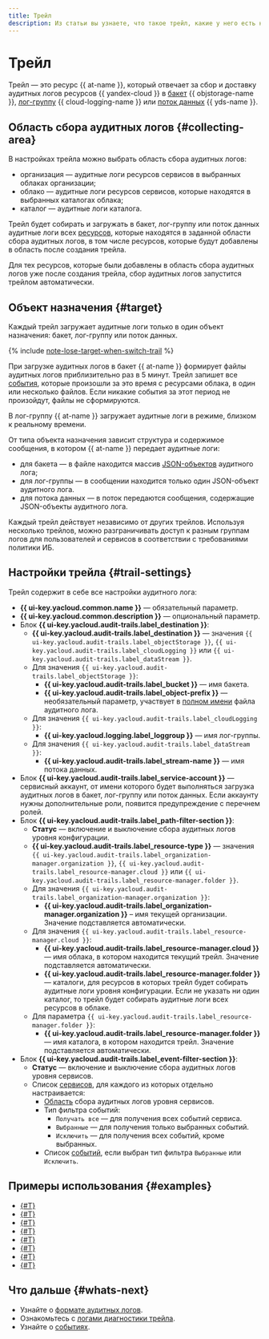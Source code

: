 ```yaml
---
title: Трейл
description: Из статьи вы узнаете, что такое трейл, какие у него есть настройки и доступные области сбора аудитных логов, объекты назначения.
---
```


# Трейл


Трейл — это ресурс {{ at-name }}, который отвечает за сбор и доставку аудитных логов ресурсов {{ yandex-cloud }} в [бакет](../../storage/concepts/bucket.md) {{ objstorage-name }}, [лог-группу](../../logging/concepts/log-group.md) {{ cloud-logging-name }} или [поток данных](../../data-streams/concepts/glossary.md#stream-concepts) {{ yds-name }}.

## Область сбора аудитных логов {#collecting-area}

В настройках трейла можно выбрать область сбора аудитных логов:
* организация — аудитные логи ресурсов сервисов в выбранных облаках организации;
* облако — аудитные логи ресурсов сервисов, которые находятся в выбранных каталогах облака;
* каталог — аудитные логи каталога.

Трейл будет собирать и загружать в бакет, лог-группу или поток данных аудитные логи всех [ресурсов](./events.md), которые находятся в заданной области сбора аудитных логов, в том числе ресурсов, которые будут добавлены в область после создания трейла. 

Для тех ресурсов, которые были добавлены в область сбора аудитных логов уже после создания трейла, сбор аудитных логов запустится трейлом автоматически. 

## Объект назначения {#target}

Каждый трейл загружает аудитные логи только в один объект назначения: бакет, лог-группу или поток данных.

{% include [note-lose-target-when-switch-trail](../../_includes/audit-trails/note-lose-target-when-switch-trail.md) %}

При загрузке аудитных логов в бакет {{ at-name }} формирует файлы аудитных логов приблизительно раз в 5 минут. Трейл запишет все [события](./events.md), которые произошли за это время с ресурсами облака, в один или несколько файлов. Если никакие события за этот период не произойдут, файлы не сформируются.

В лог-группу {{ at-name }} загружает аудитные логи в режиме, близком к реальному времени.

От типа объекта назначения зависит структура и содержимое сообщения, в котором {{ at-name }} передает аудитные логи:
* для бакета — в файле находится массив [JSON-объектов](./format.md#scheme) аудитного лога;
* для лог-группы — в сообщении находится только один JSON-объект аудитного лога.
* для потока данных — в поток передаются сообщения, содержащие JSON-объекты аудитного лога.

Каждый трейл действует независимо от других трейлов. Используя несколько трейлов, можно разграничивать доступ к разным группам логов для пользователей и сервисов в соответствии с требованиями политики ИБ.

## Настройки трейла {#trail-settings}

Трейл содержит в себе все настройки аудитного лога:
* **{{ ui-key.yacloud.common.name }}** — обязательный параметр.
* **{{ ui-key.yacloud.common.description }}** — опциональный параметр.
* Блок **{{ ui-key.yacloud.audit-trails.label_destination }}**:
    * **{{ ui-key.yacloud.audit-trails.label_destination }}** — значения `{{ ui-key.yacloud.audit-trails.label_objectStorage }}`, `{{ ui-key.yacloud.audit-trails.label_cloudLogging }}` или `{{ ui-key.yacloud.audit-trails.label_dataStream }}`.
    * Для значения `{{ ui-key.yacloud.audit-trails.label_objectStorage }}`:
        * **{{ ui-key.yacloud.audit-trails.label_bucket }}** — имя бакета.
        * **{{ ui-key.yacloud.audit-trails.label_object-prefix }}** — необязательный параметр, участвует в [полном имени](./format.md#log-file-name) файла аудитного лога.
    * Для значения `{{ ui-key.yacloud.audit-trails.label_cloudLogging }}`:
        * **{{ ui-key.yacloud.logging.label_loggroup }}** — имя лог-группы.
    * Для значения `{{ ui-key.yacloud.audit-trails.label_dataStream }}`:
        * **{{ ui-key.yacloud.audit-trails.label_stream-name }}** — имя потока данных.
* Блок **{{ ui-key.yacloud.audit-trails.label_service-account }}** — сервисный аккаунт, от имени которого будет выполняться загрузка аудитных логов в бакет, лог-группу или поток данных. Если аккаунту нужны дополнительные роли, появится предупреждение с перечнем ролей.
* Блок **{{ ui-key.yacloud.audit-trails.label_path-filter-section }}**:
    * **Статус** — включение и выключение сбора аудитных логов уровня конфигурации.
    * **{{ ui-key.yacloud.audit-trails.label_resource-type }}** — значения `{{ ui-key.yacloud.audit-trails.label_organization-manager.organization }}`, `{{ ui-key.yacloud.audit-trails.label_resource-manager.cloud }}` или `{{ ui-key.yacloud.audit-trails.label_resource-manager.folder }}`.
    * Для значения `{{ ui-key.yacloud.audit-trails.label_organization-manager.organization }}`:
        * **{{ ui-key.yacloud.audit-trails.label_organization-manager.organization }}** – имя текущей организации. Значение подставляется автоматически.
    * Для значения `{{ ui-key.yacloud.audit-trails.label_resource-manager.cloud }}`:
        * **{{ ui-key.yacloud.audit-trails.label_resource-manager.cloud }}** — имя облака, в котором находится текущий трейл. Значение подставляется автоматически.
        * **{{ ui-key.yacloud.audit-trails.label_resource-manager.folder }}** — каталоги, для ресурсов в которых трейл будет собирать аудитные логи уровня конфигурации. Если не указать ни один каталог, то трейл будет собирать аудитные логи всех ресурсов в облаке.
    * Для параметра `{{ ui-key.yacloud.audit-trails.label_resource-manager.folder }}`:
        * **{{ ui-key.yacloud.audit-trails.label_resource-manager.folder }}** — имя каталога, в котором находится трейл. Значение подставляется автоматически.
* Блок **{{ ui-key.yacloud.audit-trails.label_event-filter-section }}**:
    * **Статус** — включение и выключение сбора аудитных логов уровня сервисов.
    * Список [сервисов](events-data-plane.md#services), для каждого из которых отдельно настраивается:
        * [Область](trail.md#collecting-area) сбора аудитных логов уровня сервисов.
        * Тип фильтра событий:
            * `Получать все` — для получения всех событий сервиса.
            * `Выбранные` — для получения только выбранных событий.
            * `Исключить` — для получения всех событий, кроме выбранных.
        * Список [событий](events-data-plane.md#dns), если выбран тип фильтра `Выбранные` или `Исключить`.


## Примеры использования {#examples}

* [{#T}](../tutorials/search-events-audit-logs/index.md)
* [{#T}](../tutorials/alerts-monitoring.md)
* [{#T}](../tutorials/logging-functions.md)
* [{#T}](../tutorials/audit-trails.md)
* [{#T}](../tutorials/maxpatrol.md)
* [{#T}](../tutorials/export-logs-to-splunk.md)
* [{#T}](../tutorials/export-logs-to-arcsight.md)
* [{#T}](../tutorials/audit-trails-events-to-kuma/console.md)


## Что дальше {#whats-next}

* Узнайте о [формате аудитных логов](./format.md).
* Ознакомьтесь с [логами диагностики трейла](./diagnostics.md).
* Узнайте о [событиях](./events.md).
